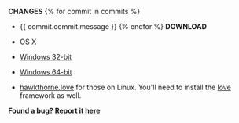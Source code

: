 **CHANGES**
{% for commit in commits %}
- {{ commit.commit.message }}
{% endfor %}
**DOWNLOAD**

- [OS X](https://s3.amazonaws.com/hawkthorne.journey.builds/{{version}}/hawkthorne-osx.zip)
- [Windows 32-bit](https://s3.amazonaws.com/hawkthorne.journey.builds/{{version}}/hawkthorne-win-x86.zip)
- [Windows 64-bit](https://s3.amazonaws.com/hawkthorne.journey.builds/{{version}}/hawkthorne-win-x64.zip)
- [hawkthorne.love](https://s3.amazonaws.com/hawkthorne.journey.builds/{{version}}/hawkthorne.love) for those on Linux.
  You'll need to install the [love](http://love2d.org) framework as well.

**Found a bug? [Report it here](https://docs.google.com/spreadsheet/viewform?pli=1&formkey=dFh5bmRNVWZrdlBHbUVmcmZNczJoaXc6MQ#gid=0)**

